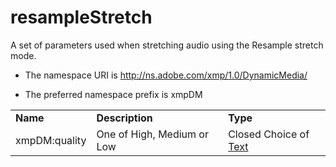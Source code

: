 # resampleStretch

A set of parameters used when stretching audio using the Resample stretch mode.

- The namespace URI is http://ns.adobe.com/xmp/1.0/DynamicMedia/

- The preferred namespace prefix is xmpDM

|    |           |    |
|----|-----------|----|
|**Name**|**Description**|**Type**|
|xmpDM:quality|One of High, Medium or Low  |Closed Choice of [Text](./index.md#text)|
